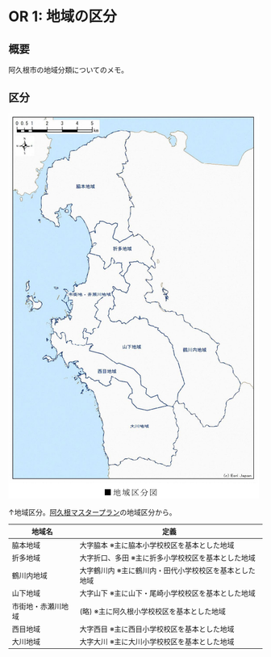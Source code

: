 # OR 1: 地域の区分

## 概要

阿久根市の地域分類についてのメモ。

## 区分

![](./images/20231203chiku.png)

↑地域区分。[阿久根マスタープラン](https://www.city.akune.lg.jp/material/files/group/91/masterplan_dai4syo.pdf)の地域区分から。

| 地域名             | 定義                                                    |
|--------------------|---------------------------------------------------------|
| 脇本地域           | 大字脇本 ※主に脇本小学校校区を基本とした地域           |
| 折多地域           | 大字折口、多田 ※主に折多小学校校区を基本とした地域     |
| 鶴川内地域         | 大字鶴川内 ※主に鶴川内・田代小学校校区を基本とした地域 |
| 山下地域           | 大字山下 ※主に山下・尾崎小学校校区を基本とした地域     |
| 市街地・赤瀬川地域 | (略) ※主に阿久根小学校校区を基本とした地域             |
| 西目地域           | 大字西目 ※主に西目小学校校区を基本とした地域           |
| 大川地域           | 大字大川 ※主に大川小学校校区を基本とした地域           |
